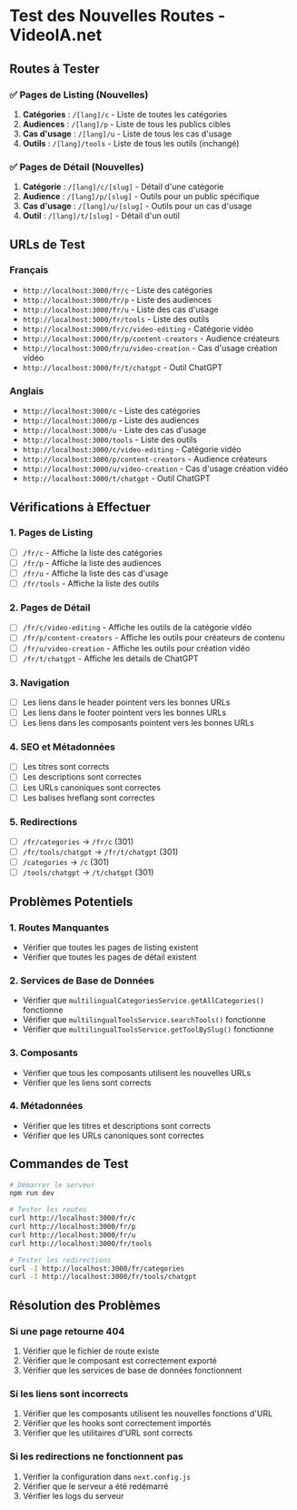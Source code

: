 # Test des Nouvelles Routes - VideoIA.net

## Routes à Tester

### ✅ **Pages de Listing (Nouvelles)**
1. **Catégories** : `/[lang]/c` - Liste de toutes les catégories
2. **Audiences** : `/[lang]/p` - Liste de tous les publics cibles
3. **Cas d'usage** : `/[lang]/u` - Liste de tous les cas d'usage
4. **Outils** : `/[lang]/tools` - Liste de tous les outils (inchangé)

### ✅ **Pages de Détail (Nouvelles)**
1. **Catégorie** : `/[lang]/c/[slug]` - Détail d'une catégorie
2. **Audience** : `/[lang]/p/[slug]` - Outils pour un public spécifique
3. **Cas d'usage** : `/[lang]/u/[slug]` - Outils pour un cas d'usage
4. **Outil** : `/[lang]/t/[slug]` - Détail d'un outil

## URLs de Test

### Français
- `http://localhost:3000/fr/c` - Liste des catégories
- `http://localhost:3000/fr/p` - Liste des audiences
- `http://localhost:3000/fr/u` - Liste des cas d'usage
- `http://localhost:3000/fr/tools` - Liste des outils
- `http://localhost:3000/fr/c/video-editing` - Catégorie vidéo
- `http://localhost:3000/fr/p/content-creators` - Audience créateurs
- `http://localhost:3000/fr/u/video-creation` - Cas d'usage création vidéo
- `http://localhost:3000/fr/t/chatgpt` - Outil ChatGPT

### Anglais
- `http://localhost:3000/c` - Liste des catégories
- `http://localhost:3000/p` - Liste des audiences
- `http://localhost:3000/u` - Liste des cas d'usage
- `http://localhost:3000/tools` - Liste des outils
- `http://localhost:3000/c/video-editing` - Catégorie vidéo
- `http://localhost:3000/p/content-creators` - Audience créateurs
- `http://localhost:3000/u/video-creation` - Cas d'usage création vidéo
- `http://localhost:3000/t/chatgpt` - Outil ChatGPT

## Vérifications à Effectuer

### 1. **Pages de Listing**
- [ ] `/fr/c` - Affiche la liste des catégories
- [ ] `/fr/p` - Affiche la liste des audiences
- [ ] `/fr/u` - Affiche la liste des cas d'usage
- [ ] `/fr/tools` - Affiche la liste des outils

### 2. **Pages de Détail**
- [ ] `/fr/c/video-editing` - Affiche les outils de la catégorie vidéo
- [ ] `/fr/p/content-creators` - Affiche les outils pour créateurs de contenu
- [ ] `/fr/u/video-creation` - Affiche les outils pour création vidéo
- [ ] `/fr/t/chatgpt` - Affiche les détails de ChatGPT

### 3. **Navigation**
- [ ] Les liens dans le header pointent vers les bonnes URLs
- [ ] Les liens dans le footer pointent vers les bonnes URLs
- [ ] Les liens dans les composants pointent vers les bonnes URLs

### 4. **SEO et Métadonnées**
- [ ] Les titres sont corrects
- [ ] Les descriptions sont correctes
- [ ] Les URLs canoniques sont correctes
- [ ] Les balises hreflang sont correctes

### 5. **Redirections**
- [ ] `/fr/categories` → `/fr/c` (301)
- [ ] `/fr/tools/chatgpt` → `/fr/t/chatgpt` (301)
- [ ] `/categories` → `/c` (301)
- [ ] `/tools/chatgpt` → `/t/chatgpt` (301)

## Problèmes Potentiels

### 1. **Routes Manquantes**
- Vérifier que toutes les pages de listing existent
- Vérifier que toutes les pages de détail existent

### 2. **Services de Base de Données**
- Vérifier que `multilingualCategoriesService.getAllCategories()` fonctionne
- Vérifier que `multilingualToolsService.searchTools()` fonctionne
- Vérifier que `multilingualToolsService.getToolBySlug()` fonctionne

### 3. **Composants**
- Vérifier que tous les composants utilisent les nouvelles URLs
- Vérifier que les liens sont corrects

### 4. **Métadonnées**
- Vérifier que les titres et descriptions sont corrects
- Vérifier que les URLs canoniques sont correctes

## Commandes de Test

```bash
# Démarrer le serveur
npm run dev

# Tester les routes
curl http://localhost:3000/fr/c
curl http://localhost:3000/fr/p
curl http://localhost:3000/fr/u
curl http://localhost:3000/fr/tools

# Tester les redirections
curl -I http://localhost:3000/fr/categories
curl -I http://localhost:3000/fr/tools/chatgpt
```

## Résolution des Problèmes

### Si une page retourne 404
1. Vérifier que le fichier de route existe
2. Vérifier que le composant est correctement exporté
3. Vérifier que les services de base de données fonctionnent

### Si les liens sont incorrects
1. Vérifier que les composants utilisent les nouvelles fonctions d'URL
2. Vérifier que les hooks sont correctement importés
3. Vérifier que les utilitaires d'URL sont corrects

### Si les redirections ne fonctionnent pas
1. Vérifier la configuration dans `next.config.js`
2. Vérifier que le serveur a été redémarré
3. Vérifier les logs du serveur
